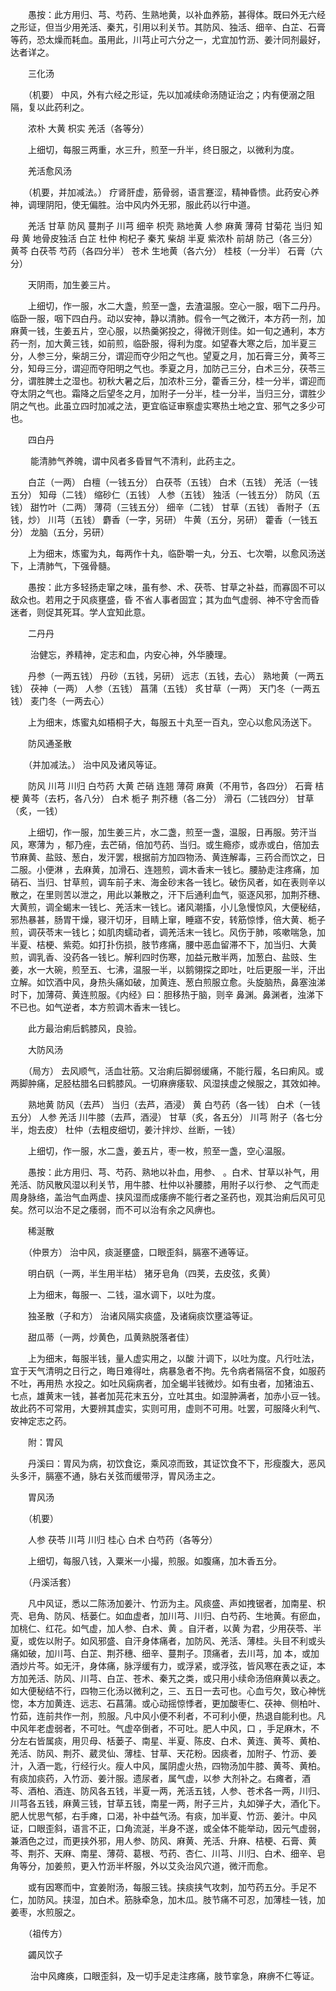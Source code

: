 <!-- { "loadSidebar": true } -->
　　愚按：此方用归、芎、芍药、生熟地黄，以补血养筋，甚得体。既曰外无六经之形证，但当少用羌活、秦艽，引用以利关节。其防风、独活、细辛、白芷、石膏等药，恐太燥而耗血。虽用此，川芎止可六分之一，尤宜加竹沥、姜汁同剂最好，达者详之。

　　三化汤

　　（机要） 中风，外有六经之形证，先以加减续命汤随证治之；内有便溺之阻隔，复以此药利之。

　　浓朴 大黄 枳实 羌活（各等分）

　　上细切，每服三两重，水三升，煎至一升半，终日服之，以微利为度。

　　羌活愈风汤

　　（机要，并加减法。） 疗肾肝虚，筋骨弱，语言蹇涩，精神昏愦。此药安心养神，调理阴阳，使无偏胜。治中风内外无邪，服此药以行中道。

　　羌活 甘草 防风 蔓荆子 川芎 细辛 枳壳 熟地黄 人参 麻黄 薄荷 甘菊花 当归 知母 黄 地骨皮独活 白芷 杜仲 枸杞子 秦艽 柴胡 半夏 紫浓朴 前胡 防己（各三分） 黄芩 白茯苓 芍药（各四分半） 苍术 生地黄（各六分） 桂枝（一分半） 石膏（六分）

　　天阴雨，加生姜三片。

　　上细切，作一服，水二大盏，煎至一盏，去渣温服。空心一服，咽下二丹丹。临卧一服，咽下四白丹。动以安神，静以清肺。假令一气之微汗，本方药一剂，加麻黄一钱，生姜五片，空心服，以热羹粥投之，得微汗则佳。如一旬之通利，本方药一剂，加大黄三钱，如前煎，临卧服，得利为度。如望春大寒之后，加半夏三分，人参三分，柴胡三分，谓迎而夺少阳之气也。望夏之月，加石膏三分，黄芩三分，知母三分，谓迎而夺阳明之气也。季夏之月，加防己三分，白术三分，茯苓三分，谓胜脾土之湿也。初秋大暑之后，加浓朴三分，藿香三分，桂一分半，谓迎而夺太阴之气也。霜降之后望冬之月，加附子一分半，桂一分半，当归三分，谓胜少阴之气也。此虽立四时加减之法，更宜临证审察虚实寒热土地之宜、邪气之多少可也。

　　四白丹

　　 能清肺气养魄，谓中风者多昏冒气不清利，此药主之。

　　白芷（一两） 白檀（一钱五分） 白茯苓（五钱） 白术（五钱） 羌活（一钱五分） 知母（二钱） 缩砂仁（五钱） 人参（五钱） 独活（一钱五分） 防风（五钱） 甜竹叶（二两） 薄荷（三钱五分） 细辛（二钱） 甘草（五钱） 香附子（五钱，炒） 川芎（五钱） 麝香（一字，另研） 牛黄（五分，另研） 藿香（一钱五分） 龙脑（五分，另研）

　　上为细末，炼蜜为丸，每两作十丸，临卧嚼一丸，分五、七次嚼，以愈风汤送下，上清肺气，下强骨髓。

　　愚按：此方多轻扬走窜之味，虽有参、术、茯苓、甘草之补益，而寡固不可以敌众也。若用之于风痰壅盛，昏 不省人事者固宜；其为血气虚弱、神不守舍而昏迷者，则促其死耳。学人宜知此意。

　　二丹丹

　　 治健忘，养精神，定志和血，内安心神，外华腠理。

　　丹参（一两五钱） 丹砂（五钱，另研） 远志（五钱，去心） 熟地黄（一两五钱） 茯神（一两） 人参（五钱） 菖蒲（五钱） 炙甘草（一两） 天门冬（一两五钱） 麦门冬（一两去心）

　　上为细末，炼蜜丸如梧桐子大，每服五十丸至一百丸，空心以愈风汤送下。

　　防风通圣散

　　（并加减法。） 治中风及诸风等证。

　　防风 川芎 川归 白芍药 大黄 芒硝 连翘 薄荷 麻黄（不用节，各四分） 石膏 桔梗 黄芩（去朽，各八分） 白术 栀子 荆芥穗（各二分） 滑石（二钱四分） 甘草（炙，一钱）

　　上细切，作一服，加生姜三片，水二盏，煎至一盏，温服，日再服。劳汗当风，寒薄为 ，郁乃痤，去芒硝，倍加芍药、当归。或生瘾疹，或赤或白，倍加去节麻黄、盐豉、葱白，发汗罢，根据前方加四物汤、黄连解毒，三药合而饮之，日二服。小便淋 ，去麻黄，加滑石、连翘煎，调木香末一钱匕。腰胁走注疼痛，加硝石、当归、甘草煎，调车前子末、海金砂末各一钱匕。破伤风者，如在表则辛以散之，在里则苦以泄之，用此以兼散之，汗下后通利血气，驱逐风邪，加荆芥穗、大黄煎，调全蝎末一钱匕、羌活末一钱匕。诸风潮搐，小儿急慢惊风，大便秘结，邪热暴甚，肠胃干燥，寝汗切牙，目睛上窜，睡寤不安，转筋惊悸，倍大黄、栀子煎，调茯苓末一钱匕；如肌肉蠕动者，调羌活末一钱匕。风伤于肺，咳嗽喘急，加半夏、桔梗、紫菀。如打扑伤损，肢节疼痛，腰中恶血留滞不下，加当归、大黄煎，调乳香、没药各一钱匕。解利四时伤寒，加益元散半两，加葱白、盐豉、生姜，水一大碗，煎至五、七沸，温服一半，以鹅翎探之即吐，吐后更服一半，汗出立解。如饮酒中风，身热头痛如破，加黄连、葱白煎服立愈。头旋脑热，鼻塞浊涕时下，加薄荷、黄连煎服。《内经》曰：胆移热于脑，则辛 鼻渊。鼻渊者，浊涕下不已也。如气逆者，本方煎调木香末一钱匕。

　　此方最治痢后鹤膝风，良验。

　　大防风汤

　　（局方） 去风顺气，活血壮筋。又治痢后脚弱缓痛，不能行履，名曰痢风。或两脚肿痛，足胫枯腊名曰鹤膝风。一切麻痹痿软、风湿挟虚之候服之，其效如神。

　　熟地黄 防风（去芦） 当归（去芦，酒浸） 黄 白芍药（各一钱） 白术（一钱五分） 人参 羌活 川牛膝（去芦，酒浸） 甘草（炙，各五分） 川芎 附子（各七分半，炮去皮） 杜仲（去粗皮细切，姜汁拌炒、丝断，一钱）

　　上细切，作一服，水二盏，姜五片，枣一枚，煎至一盏，空心温服。

　　愚按：此方用归、芎、芍药、熟地以补血，用参、 。白术、甘草以补气，用羌活、防风散风湿以利关节，用牛膝、杜仲以补腰膝，用附子以行参、 之气而走周身脉络，盖治气血两虚、挟风湿而成痿痹不能行者之圣药也，观其治痢后风可见矣。然可以治不足之痿弱，而不可以治有余之风痹也。

　　稀涎散

　　（仲景方） 治中风，痰涎壅盛，口眼歪斜，膈塞不通等证。

　　明白矾（一两，半生用半枯） 猪牙皂角（四荚，去皮弦，炙黄）

　　上为细末，每服一、二钱，温水调下，以吐为度。

　　独圣散（子和方） 治诸风隔实痰盛，及诸痫痰饮壅溢等证。

　　甜瓜蒂（一两，炒黄色，瓜黄熟脱落者佳）

　　上为细末，每服半钱，量人虚实用之，以酸 汁调下，以吐为度。凡行吐法，宜于天气清明之日行之，晦日难得吐，病暴急者不拘。先令病者隔宿不食，如服药不吐，再用热 水投之。如吐风痫病者，加全蝎半钱微炒。如有虫者，加猪油五、七点，雄黄末一钱，甚者加芫花末五分，立吐其虫。如湿肿满者，加赤小豆一钱。故此药不可常用，大要辨其虚实，实则可用，虚则不可用。吐罢，可服降火利气、安神定志之药。

　　附：胃风

　　丹溪曰：胃风为病，初饮食讫，乘风凉而致，其证饮食不下，形瘦腹大，恶风头多汗，膈塞不通，脉右关弦而缓带浮，胃风汤主之。

　　胃风汤

　　（机要）

　　人参 茯苓 川芎 川归 桂心 白术 白芍药（各等分）

　　上细切，每服八钱，入粟米一小撮，煎服。如腹痛，加木香五分。

　　（丹溪活套）

　　凡中风证，悉以二陈汤加姜汁、竹沥为主。风痰盛、声如拽锯者，加南星、枳壳、皂角、防风、栝蒌仁。如血虚者，加川芎、川归、白芍药、生地黄。有瘀血，加桃仁、红花。如气虚，加人参、白术、黄 。自汗者，以黄 为君，少用茯苓、半夏，或佐以附子。如风邪盛、自汗身体痛者，加防风、羌活、薄桂。头目不利或头痛如破，加川芎、白芷、荆芥穗、细辛、蔓荆子。顶痛者，去川芎，加 本，或加酒炒片芩。如无汗，身体痛，脉浮缓有力，或浮紧，或浮弦，皆风寒在表之证，本方加羌活、防风、川芎、白芷、苍术、秦艽之类，或只用小续命汤倍麻黄以表之。如大便秘结不行，四物三化汤以微利之，三、五日一去可也。心血亏欠，致心神恍惚，本方加黄连、远志、石菖蒲。或心动摇惊悸者，更加酸枣仁、茯神、侧柏叶、竹茹，连前共作一剂，煎服。凡中风小便不利者，不可利小便，热退自能利也。凡中风年老虚弱者，不可吐。气虚卒倒者，不可吐。肥人中风，口 ，手足麻木，不分左右皆属痰，用贝母、栝蒌子、南星、半夏、陈皮、白术、黄连、黄芩、黄柏、羌活、防风、荆芥、葳灵仙、薄桂、甘草、天花粉。因痰者，加附子、竹沥、姜汁，入酒一匙，行经行火。瘦人中风，属阴虚火热，四物汤加牛膝、黄芩、黄柏。有痰加痰药，入竹沥、姜汁服。遗尿者，属气虚，以参 大剂补之。右瘫者，酒芩、酒柏、酒连、防风各五钱，半夏一两，羌活五钱，人参、苍术各一两，川归、川芎各五钱，麻黄三钱，甘草五钱，南星一两，附子三片，丸如弹子大，酒化下。肥人忧思气郁，右手瘫，口渴，补中益气汤。有痰，加半夏、竹沥、姜汁。中风证，口眼歪斜，语言不正，口角流涎，半身不遂，或全体不能举动，因元气虚弱，兼酒色之过，而更挟外邪，用人参、防风、麻黄、羌活、升麻、桔梗、石膏、黄芩、荆芥、天麻、南星、薄荷、葛根、芍药、杏仁、川芎、川归、白术、细辛、皂角等分，加姜煎，更入竹沥半杯服，外以艾灸治风穴道，微汗而愈。

　　或有因寒而中，宜姜附汤，每服三钱。挟痰挟气攻刺，加芍药五分。手足不仁，加防风。挟湿，加白术。筋脉牵急，加木瓜。肢节痛不可忍，加薄桂一钱，加姜枣，水煎服之。

　　（祖传方）

　　蠲风饮子

　　 治中风瘫痪，口眼歪斜，及一切手足走注疼痛，肢节挛急，麻痹不仁等证。

